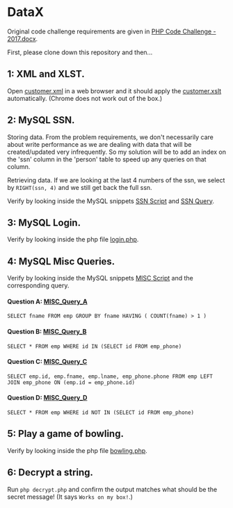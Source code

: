 # DataX

Original code challenge requirements are given in [PHP Code Challenge - 2017.docx](link).

First, please clone down this repository and then...

## 1: XML and XLST.

Open [customer.xml](link) in a web browser and it should apply the [customer.xslt](link) automatically. (Chrome does not work out of the box.)

## 2: MySQL SSN.

Storing data.
From the problem requirements, we don't necessarily care about write performance as we are dealing with data that will be created/updated very infrequently. So my solution will be to add an index on the 'ssn' column in the 'person' table to speed up any queries on that column.

Retrieving data.
If we are looking at the last 4 numbers of the ssn, we select by ```RIGHT(ssn, 4)``` and we still get back the full ssn.

Verify by looking inside the MySQL snippets [SSN Script](link) and [SSN Query](link).

## 3: MySQL Login.

Verify by looking inside the php file [login.php](link).

## 4: MySQL Misc Queries.

Verify by looking inside the MySQL snippets [MISC Script](link) and the corresponding query.

#### Question A: [MISC_Query_A](link)
```SELECT fname FROM emp GROUP BY fname HAVING ( COUNT(fname) > 1 )```

#### Question B: [MISC_Query_B](link)
```SELECT * FROM emp WHERE id IN (SELECT id FROM emp_phone)```

#### Question C: [MISC_Query_C](link)
```SELECT emp.id, emp.fname, emp.lname, emp_phone.phone FROM emp LEFT JOIN emp_phone ON (emp.id = emp_phone.id)```

#### Question D: [MISC_Query_D](link)
```SELECT * FROM emp WHERE id NOT IN (SELECT id FROM emp_phone)```

## 5: Play a game of bowling.

Verify by looking inside the php file [bowling.php](link).

## 6: Decrypt a string.

Run ```php decrypt.php``` and confirm the output matches what should be the secret message! (It says ```Works on my box!```.)